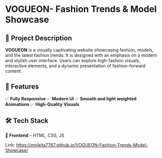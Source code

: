 
# VOGUEON- Fashion Trends & Model Showcase 

## 🌟 Project Description  
**VOGUEON** is a visually captivating website showcasing fashion, models, and the latest fashion trends. It is designed with an emphasis on a modern and stylish user interface. Users can explore high-fashion visuals, interactive elements, and a dynamic presentation of fashion-forward content. 

## 🚀 Features  
✅ **Fully Responsive**
✅ **Modern UI** 
✅ **Smooth and light weighted Animations** 
✅ **High-Quality Visuals** 

## 🛠 Tech Stack  
🔹 **Frontend** – HTML, CSS, JS 

Link: https://mnikita7767.github.io/VOGUEON-Fashion-Trends-Model-Showcase/
